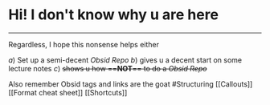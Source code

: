 # Hi! I don't know why u are here 
---

Regardless, I hope this nonsense helps either 

$a)$ Set up a semi-decent *Obsid Repo*
$b)$ gives u a decent start on some lecture notes
$c)$ ~~shows u how ==**NOT**== to do a *Obsid Repo*~~

Also remember Obsid tags and links are the goat
#Structuring
[[Callouts]]
[[Format cheat sheet]]
[[Shortcuts]]
